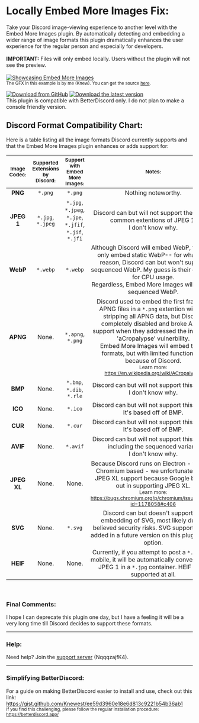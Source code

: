 # Locally Embed More Images Fix:

<p>Take your Discord image-viewing experience to another level with the Embed More Images plugin. By automatically detecting and embedding a wider range of image formats this plugin dramatically enhances the user experience for the regular person and especially for developers.<br><br> <b>IMPORTANT:</b> Files will only embed locally. Users without the plugin will not see the preview.
<br><br><a href="https://cdn.discordapp.com/attachments/753561208073879642/1134847376541106176/output_animation8.webp"><img src="https://cdn.discordapp.com/attachments/753561208073879642/1134847376541106176/output_animation8.webp" alt="Showcasing Embed More Images" style="cursor:pointer;"/></a><br><sub>The GFX in this example is by me (Knew). You can get the source <a href="https://twitter.com/KnewestLSEP/status/1680420950867869696">here</a>.</sub><p>
<a href="https://github.com/Knewest/embed-more-images/releases"><img src="https://cdn.discordapp.com/attachments/753561208073879642/1110739988712271873/DownloadButtonFromGithub.webp" alt="Download from GitHub" style="cursor:pointer;"/></a> 
<a href="https://betterdiscord.app/Download?id=1000"><img src="https://cdn.discordapp.com/attachments/753561208073879642/1110738604780691616/DownloadButtonLatestVersion.webp" alt="Download the latest version" style="cursor:pointer;"/></a>
<br>This plugin is compatible with BetterDiscord only. I do not plan to make a console friendly version.

## Discord Format Compatibility Chart:

Here is a table listing all the image formats Discord currently supports and that the Embed More Images plugin enhances or adds support for:

|<sub>**Image Codec:**</sub>|<sub>**Supported Extensions by Discord:**</sub>|<sub>**Support with Embed More Images:**</sub>|<sub>**Notes:**</sub>|
|:---:|:---:|:---:|:---:|
|**PNG**|`*.png`|`*.png`|Nothing noteworthy.|
|**JPEG 1**|`*.jpg`, `*.jpeg`|`*.jpg`, `*.jpeg`, `*.jpe`, `*.jfif`, `*.jif`, `*.jfi`|Discord can but will not support these very common extentions of JPEG 1.<br>I don't know why.|
|**WebP**|`*.webp`|`*.webp`|Although Discord will embed WebP, they will only embed static WebP-- for whatever reason, Discord can but won't support sequenced WebP. My guess is their concern for CPU usage.<br>Regardless, Embed More Images will embed sequenced WebP.|
|**APNG**|None.|`*.apng`, `*.png`|Discord used to embed the first frame of APNG files in a `*.png` extention without stripping all APNG data, but Discord completely disabled and broke APNG support when they addressed the infamous 'aCropalypse' vulnerbility.<br>Embed More Images will embed these formats, but with limited functionality because of Discord.<br><sub>Learn more: https://en.wikipedia.org/wiki/ACropalypse</sub>|
|**BMP**|None.|`*.bmp`, `*.dib`, `*.rle`|Discord can but will not support this format.<br>I don't know why.|
|**ICO**|None.|`*.ico`|Discord can but will not support this format. It's based off of BMP.|
|**CUR**|None.|`*.cur`|Discord can but will not support this format. It's based off of BMP.|
|**AVIF**|None.|`*.avif`|Discord can but will not support this format, including the sequenced variant.<br>I don't know why.|
|**JPEG XL**|None.|None.|Because Discord runs on Electron - which is Chromium based - we unfortunately lack JPEG XL support because Google backed out in supporting JPEG XL.<br><sub>Learn more: https://bugs.chromium.org/p/chromium/issues/detail?id=1178058#c406</sub>|
|**SVG**|None.|`*.svg`|Discord can but doesn't support the embedding of SVG, most likely due to believed security risks. SVG support will be added in a future version on this plugin as an option.|
|**HEIF**|None.|None.|Currently, if you attempt to post a `*.heic` on mobile, it will be automatically converted to a JPEG 1 in a `*.jpg` container. HEIF is not supported at all.|

<br>

### Final Comments:
I hope I can deprecate this plugin one day, but I have a feeling it will be a very long time till Discord decides to support these formats.

----------------------------------------------------

### Help:
Need help? Join the [support server](https://discord.gg/NqqqzajfK4) (NqqqzajfK4).

----------------------------------------------------

### Simplifying BetterDiscord:
For a guide on making BetterDiscord easier to install and use, check out this link: https://gist.github.com/Knewest/ee59d3960e18e6d813c9221b54b36ab1 <br>
<sub>If you find this challenging, please follow the regular installation procedure: https://betterdiscord.app/</sub>
